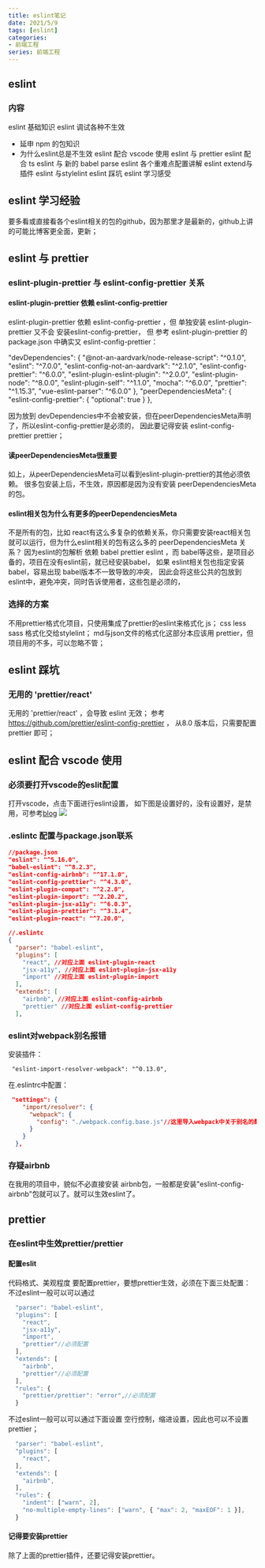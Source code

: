 ```yaml
---
title: eslint笔记
date: 2021/5/9
tags: [eslint]
categories: 
- 前端工程
series: 前端工程
---
```




## eslint

### 内容
eslint 基础知识
eslint 调试各种不生效
 - 延申 npm 的包知识
 - 为什么eslint总是不生效
eslint 配合 vscode 使用
eslint 与 prettier
eslint 配合 ts
eslint 与 新的 babel parse
eslint 各个重难点配置讲解
eslint extend与插件
eslint 与stylelint
eslint 踩坑
eslint 学习感受


## eslint 学习经验
要多看或直接看各个eslint相关的包的github，因为那里才是最新的，github上讲的可能比博客更全面，更新；


## eslint 与 prettier

### eslint-plugin-prettier 与 eslint-config-prettier 关系
#### eslint-plugin-prettier 依赖 eslint-config-prettier
eslint-plugin-prettier 依赖 eslint-config-prettier ，但 单独安装 eslint-plugin-prettier 又不会 安装eslint-config-prettier，
但 参考 eslint-plugin-prettier 的 package.json 中确实又 eslint-config-prettier：
 
  "devDependencies": {
    "@not-an-aardvark/node-release-script": "^0.1.0",
    "eslint": "^7.0.0",
    "eslint-config-not-an-aardvark": "^2.1.0",
    "eslint-config-prettier": "^6.0.0",
    "eslint-plugin-eslint-plugin": "^2.0.0",
    "eslint-plugin-node": "^8.0.0",
    "eslint-plugin-self": "^1.1.0",
    "mocha": "^6.0.0",
    "prettier": "^1.15.3",
    "vue-eslint-parser": "^6.0.0"
  },
  "peerDependenciesMeta": {
    "eslint-config-prettier": {
      "optional": true
    }
  },

因为放到 devDependencies中不会被安装，但在peerDependenciesMeta声明了，所以eslint-config-prettier是必须的， 因此要记得安装 eslint-config-prettier prettier；

#### 读peerDependenciesMeta很重要
如上，从peerDependenciesMeta可以看到eslint-plugin-prettier的其他必须依赖。
很多包安装上后，不生效，原因都是因为没有安装 peerDependenciesMeta 的包。

#### eslint相关包为什么有更多的peerDependenciesMeta
不是所有的包，比如 react有这么多复杂的依赖关系，你只需要安装react相关包就可以运行，但为什么eslint相关的包有这么多的 peerDependenciesMeta 关系？
因为eslint的包解析 依赖 babel prettier eslint ，而 babel等这些，是项目必备的，项目在没有eslint前，就已经安装babel，
如果 eslint相关包也指定安装babel，容易出现 babel版本不一致导致的冲突，
因此会将这些公共的包放到 eslint中，避免冲突，同时告诉使用者，这些包是必须的，

### 选择的方案
不用prettier格式化项目，只使用集成了prettier的eslint来格式化 js；
css less sass 格式化交给stylelint；
md与json文件的格式化这部分本应该用 prettier，但项目用的不多，可以忽略不管；


## eslint 踩坑

### 无用的  'prettier/react'
无用的  'prettier/react' ，会导致 eslint 无效； 参考 https://github.com/prettier/eslint-config-prettier ， 从8.0 版本后，只需要配置 prettier 即可；




## eslint 配合 vscode 使用
### 必须要打开vscode的eslit配置
打开vscode，点击下面进行eslint设置，
如下图是设置好的，没有设置好，是禁用，可参考[blog](https://blog.csdn.net/jinlx_/article/details/109381941)
![](/image/blog_flow/pro.jpg)
### .eslintc 配置与package.json联系
```json
//package.json
"eslint": "^5.16.0",
"babel-eslint": "^8.2.3",
"eslint-config-airbnb": "^17.1.0",
"eslint-config-prettier": "^4.3.0",
"eslint-plugin-compat": "^2.2.0",
"eslint-plugin-import": "^2.20.2",
"eslint-plugin-jsx-a11y": "^6.0.3",
"eslint-plugin-prettier": "^3.1.4",
"eslint-plugin-react": "^7.20.0",
```
```json
//.eslintc
{
  "parser": "babel-eslint",
  "plugins": [
    "react", //对应上面 eslint-plugin-react
    "jsx-a11y", //对应上面 eslint-plugin-jsx-a11y
    "import" //对应上面 eslint-plugin-import
  ],
  "extends": [
    "airbnb", //对应上面 eslint-config-airbnb
    "prettier" //对应上面 eslint-config-prettier
  ],
```
### eslint对webpack别名报错
安装插件：
```
 "eslint-import-resolver-webpack": "^0.13.0",
```
在.eslintrc中配置：
```json
 "settings": {
    "import/resolver": {
      "webpack": {
        "config": "./webpack.config.base.js"//这里导入webpack中关于别名的配置
      }
    }
  },
```


### 存疑airbnb
在我用的项目中，貌似不必直接安装 airbnb包，一般都是安装"eslint-config-airbnb"包就可以了。就可以生效eslint了。


## prettier
### 在eslint中生效prettier/prettier

#### 配置eslit
代码格式、美观程度 要配置prettier，要想prettier生效，必须在下面三处配置：
不过eslint一般可以可以通过
```js
  "parser": "babel-eslint",
  "plugins": [
    "react",
    "jsx-a11y",
    "import",
    "prettier"//必须配置
  ],
  "extends": [
    "airbnb",
    "prettier"//必须配置
  ],
  "rules": {
    "prettier/prettier": "error",//必须配置
  }
```
不过eslint一般可以可以通过下面设置 空行控制，缩进设置，因此也可以不设置prettier；
```js
  "parser": "babel-eslint",
  "plugins": [
    "react",
  ],
  "extends": [
    "airbnb",
  ],
  "rules": {
    "indent": ["warn", 2],
    "no-multiple-empty-lines": ["warn", { "max": 2, "maxEOF": 1 }],
  }
```

#### 记得要安装prettier
除了上面的prettier插件，还要记得安装prettier。

